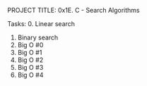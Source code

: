 PROJECT TITLE: 0x1E. C - Search Algorithms

Tasks:
0. Linear search
1. Binary search
2. Big O #0
3. Big O #1
4. Big O #2
5. Big O #3
6. Big O #4